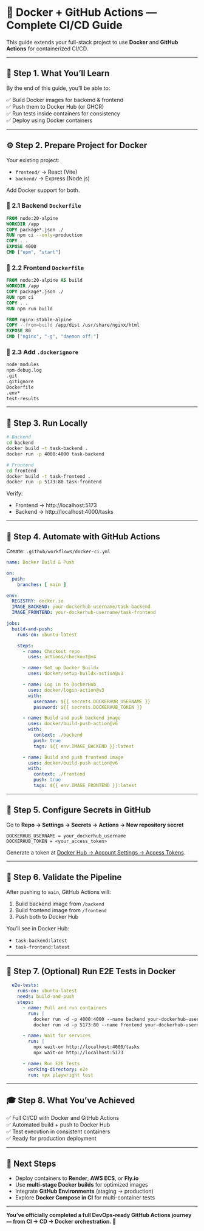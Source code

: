 # 🐳 Docker + GitHub Actions — Complete CI/CD Guide

This guide extends your full-stack project to use **Docker** and **GitHub Actions** for containerized CI/CD.

---

## 🧱 Step 1. What You’ll Learn
By the end of this guide, you’ll be able to:

✅ Build Docker images for backend & frontend  
✅ Push them to Docker Hub (or GHCR)  
✅ Run tests inside containers for consistency  
✅ Deploy using Docker containers

---

## ⚙️ Step 2. Prepare Project for Docker

Your existing project:
- `frontend/` → React (Vite)
- `backend/` → Express (Node.js)

Add Docker support for both.

### 🐳 2.1 Backend `Dockerfile`

```dockerfile
FROM node:20-alpine
WORKDIR /app
COPY package*.json ./
RUN npm ci --only=production
COPY . .
EXPOSE 4000
CMD ["npm", "start"]
```

### 🐳 2.2 Frontend `Dockerfile`

```dockerfile
FROM node:20-alpine AS build
WORKDIR /app
COPY package*.json ./
RUN npm ci
COPY . .
RUN npm run build

FROM nginx:stable-alpine
COPY --from=build /app/dist /usr/share/nginx/html
EXPOSE 80
CMD ["nginx", "-g", "daemon off;"]
```

### 🧩 2.3 Add `.dockerignore`

```bash
node_modules
npm-debug.log
.git
.gitignore
Dockerfile
.env*
test-results
```

---

## 🧪 Step 3. Run Locally

```bash
# Backend
cd backend
docker build -t task-backend .
docker run -p 4000:4000 task-backend

# Frontend
cd frontend
docker build -t task-frontend .
docker run -p 5173:80 task-frontend
```

Verify:
- Frontend → http://localhost:5173  
- Backend → http://localhost:4000/tasks

---

## 🤖 Step 4. Automate with GitHub Actions

Create: `.github/workflows/docker-ci.yml`

```yaml
name: Docker Build & Push

on:
  push:
    branches: [ main ]

env:
  REGISTRY: docker.io
  IMAGE_BACKEND: your-dockerhub-username/task-backend
  IMAGE_FRONTEND: your-dockerhub-username/task-frontend

jobs:
  build-and-push:
    runs-on: ubuntu-latest

    steps:
      - name: Checkout repo
        uses: actions/checkout@v4

      - name: Set up Docker Buildx
        uses: docker/setup-buildx-action@v3

      - name: Log in to DockerHub
        uses: docker/login-action@v3
        with:
          username: ${{ secrets.DOCKERHUB_USERNAME }}
          password: ${{ secrets.DOCKERHUB_TOKEN }}

      - name: Build and push backend image
        uses: docker/build-push-action@v6
        with:
          context: ./backend
          push: true
          tags: ${{ env.IMAGE_BACKEND }}:latest

      - name: Build and push frontend image
        uses: docker/build-push-action@v6
        with:
          context: ./frontend
          push: true
          tags: ${{ env.IMAGE_FRONTEND }}:latest
```

---

## 🔐 Step 5. Configure Secrets in GitHub

Go to **Repo → Settings → Secrets → Actions → New repository secret**

```
DOCKERHUB_USERNAME = your_dockerhub_username
DOCKERHUB_TOKEN = <your_access_token>
```

Generate a token at [Docker Hub → Account Settings → Access Tokens](https://hub.docker.com/settings/security).

---

## 🧠 Step 6. Validate the Pipeline

After pushing to `main`, GitHub Actions will:
1. Build backend image from `/backend`
2. Build frontend image from `/frontend`
3. Push both to Docker Hub

You’ll see in Docker Hub:
- `task-backend:latest`
- `task-frontend:latest`

---

## 🚀 Step 7. (Optional) Run E2E Tests in Docker

```yaml
  e2e-tests:
    runs-on: ubuntu-latest
    needs: build-and-push
    steps:
      - name: Pull and run containers
        run: |
          docker run -d -p 4000:4000 --name backend your-dockerhub-username/task-backend:latest
          docker run -d -p 5173:80 --name frontend your-dockerhub-username/task-frontend:latest

      - name: Wait for services
        run: |
          npx wait-on http://localhost:4000/tasks
          npx wait-on http://localhost:5173

      - name: Run E2E Tests
        working-directory: e2e
        run: npx playwright test
```

---

## 🎓 Step 8. What You’ve Achieved

✅ Full CI/CD with Docker and GitHub Actions  
✅ Automated build + push to Docker Hub  
✅ Test execution in consistent containers  
✅ Ready for production deployment

---

## 🧭 Next Steps

- Deploy containers to **Render**, **AWS ECS**, or **Fly.io**  
- Use **multi-stage Docker builds** for optimized images  
- Integrate **GitHub Environments** (staging → production)  
- Explore **Docker Compose in CI** for multi-container tests

---

**You’ve officially completed a full DevOps-ready GitHub Actions journey — from CI → CD → Docker orchestration. 🎉**
